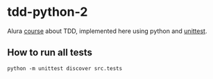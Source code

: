 # tdd-python-2
Alura [course](https://cursos.alura.com.br/course/tdd-java-testes-automatizados-junit) about TDD, implemented here using python and [unittest](https://docs.python.org/3/library/unittest.html).

## How to run all tests
`python -m unittest discover src.tests`